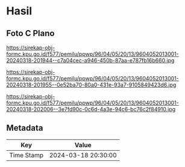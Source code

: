 # Hasil

## Foto C Plano

https://sirekap-obj-formc.kpu.go.id/f577/pemilu/ppwp/96/04/05/20/13/9604052013001-20240318-201944--c7a04cec-a946-450b-87aa-e787fb16b660.jpg

https://sirekap-obj-formc.kpu.go.id/f577/pemilu/ppwp/96/04/05/20/13/9604052013001-20240318-201955--0e52ba70-80a0-431e-93a7-9105849423d6.jpg

https://sirekap-obj-formc.kpu.go.id/f577/pemilu/ppwp/96/04/05/20/13/9604052013001-20240318-202006--3e7fd90c-0c6d-4a3e-94c6-bc76c2f84910.jpg


## Metadata

| Key        | Value               |
| ---------- | ------------------- |
| Time Stamp | 2024-03-18 20:30:00 |



